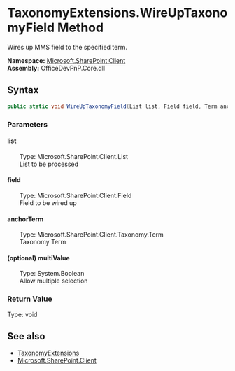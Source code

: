 # TaxonomyExtensions.WireUpTaxonomyField Method  
 Wires up MMS field to the specified term.   

**Namespace:** [Microsoft.SharePoint.Client](Microsoft.SharePoint.Client.md)  
**Assembly:** OfficeDevPnP.Core.dll  
## Syntax
```C#
public static void WireUpTaxonomyField(List list, Field field, Term anchorTerm, Boolean multiValue)
```
### Parameters
#### list  
&emsp;&emsp;Type: Microsoft.SharePoint.Client.List  
&emsp;&emsp;List to be processed  

  

#### field  
&emsp;&emsp;Type: Microsoft.SharePoint.Client.Field  
&emsp;&emsp;Field to be wired up  

  

#### anchorTerm  
&emsp;&emsp;Type: Microsoft.SharePoint.Client.Taxonomy.Term  
&emsp;&emsp;Taxonomy Term  

  

#### (optional) multiValue  
&emsp;&emsp;Type: System.Boolean  
&emsp;&emsp;Allow multiple selection  

  

### Return Value
Type: void  

## See also
- [TaxonomyExtensions](Microsoft.SharePoint.Client.TaxonomyExtensions.md) 
- [Microsoft.SharePoint.Client](Microsoft.SharePoint.Client.md) 
